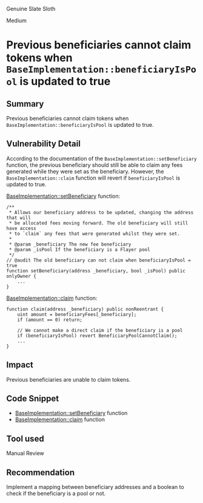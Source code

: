 Genuine Slate Sloth

Medium

# Previous beneficiaries cannot claim tokens when `BaseImplementation::beneficiaryIsPool` is updated to true

## Summary
Previous beneficiaries cannot claim tokens when `BaseImplementation::beneficiaryIsPool` is updated to true.

## Vulnerability Detail
According to the documentation of the `BaseImplementation::setBeneficiary` function, the previous beneficiary should still be able to claim any fees generated while they were set as the beneficiary. However, the `BaseImplementation::claim` function will revert if `beneficiaryIsPool` is updated to true.

[BaseImplementation::setBeneficiary](https://github.com/sherlock-audit/2024-08-flayer/blob/main/flayer/src/contracts/implementation/BaseImplementation.sol#L211C5-L223) function:
```Solidity
/**
 * Allows our beneficiary address to be updated, changing the address that will
 * be allocated fees moving forward. The old beneficiary will still have access
 * to `claim` any fees that were generated whilst they were set.
 *
 * @param _beneficiary The new fee beneficiary
 * @param _isPool If the beneficiary is a Flayer pool 
 */
// @audit The old beneficiary can not claim when beneficiaryIsPool = true
function setBeneficiary(address _beneficiary, bool _isPool) public onlyOwner {
    ...
}
```

[BaseImplementation::claim](https://github.com/sherlock-audit/2024-08-flayer/blob/main/flayer/src/contracts/implementation/BaseImplementation.sol#L164-L180) function:
```Solidity
function claim(address _beneficiary) public nonReentrant {
    uint amount = beneficiaryFees[_beneficiary];
    if (amount == 0) return;

    // We cannot make a direct claim if the beneficiary is a pool
    if (beneficiaryIsPool) revert BeneficiaryPoolCannotClaim();
    ...
}
```

## Impact
Previous beneficiaries are unable to claim tokens.

## Code Snippet
- [BaseImplementation::setBeneficiary](https://github.com/sherlock-audit/2024-08-flayer/blob/main/flayer/src/contracts/implementation/BaseImplementation.sol#L211C5-L223) function
- [BaseImplementation::claim](https://github.com/sherlock-audit/2024-08-flayer/blob/main/flayer/src/contracts/implementation/BaseImplementation.sol#L164-L180) function

## Tool used

Manual Review

## Recommendation
Implement a mapping between beneficiary addresses and a boolean to check if the beneficiary is a pool or not.